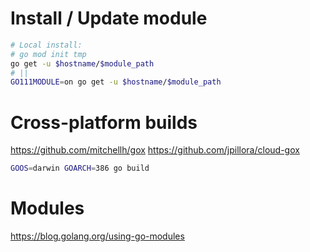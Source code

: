 # Install / Update module

```bash
# Local install:
# go mod init tmp
go get -u $hostname/$module_path
# ||
GO111MODULE=on go get -u $hostname/$module_path
```

# Cross-platform builds

https://github.com/mitchellh/gox
https://github.com/jpillora/cloud-gox

```bash
GOOS=darwin GOARCH=386 go build
```

# Modules

https://blog.golang.org/using-go-modules

